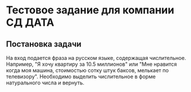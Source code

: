 Тестовое задание для компании СД ДАТА
=====================
Постановка задачи
---------------------
На вход подается фраза на русском языке, содержащая числительное. Например, "Я хочу квартиру за 10.5 миллионов" или "Мне нравится когда моя машина, стоимостью сотку штук баксов, мелькает по телевизору". Необходимо выделить числительное в форме натурального числа и вернуть.

